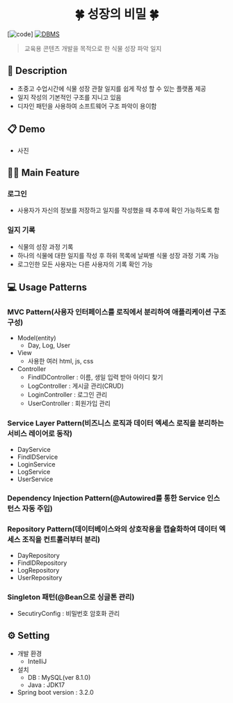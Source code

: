 # <div align="center"> 🍀 성장의 비밀 🍀 </div>
[![code](https://img.shields.io/badge/Code-JAVA-orange)]
[![DBMS](https://img.shields.io/badge/DBMS-MySQL-blue)](https://www.mysql.com/downloads/)
> 교육용 콘텐츠 개발을 목적으로 한 식물 성장 파악 일지

## 📖 Description
- 초중고 수업시간에 식물 성장 관찰 일지를 쉽게 작성 할 수 있는 플랫폼 제공
- 일지 작성의 기본적인 구조를 지니고 있음
- 디자인 패턴을 사용하여 소프트웨어 구조 파악이 용이함

## 📋 Demo
- 사진

## 👩‍💻 Main Feature
### 로그인
- 사용자가 자신의 정보를 저장하고 일지를 작성했을 때 추후에 확인 가능하도록 함
### 일지 기록
- 식물의 성장 과정 기록
- 하나의 식물에 대한 일지를 작성 후 하위 목록에 날짜별 식물 성장 과정 기록 가능
- 로그인한 모든 사용자는 다른 사용자의 기록 확인 가능

## 💻 Usage Patterns
### MVC Pattern(사용자 인터페이스를 로직에서 분리하여 애플리케이션 구조 구성)
- Model(entity)
    - Day, Log, User
- View
    - 사용한 여러 html, js, css
- Controller
    - FindIDController : 이름, 생일 입력 받아 아이디 찾기
    - LogController : 게시글 관리(CRUD)
    - LoginController : 로그인 관리
    - UserController : 회원가입 관리
      
### Service Layer Pattern(비즈니스 로직과 데이터 엑세스 로직을 분리하는 서비스 레이어로 동작)
- DayService
- FindIDService
- LoginService
- LogService
- UserService
     
### Dependency Injection Pattern(@Autowired를 통한 Service 인스턴스 자동 주입)
### Repository Pattern(데이터베이스와의 상호작용을 캡슐화하여 데이터 엑세스 조직을 컨트롤러부터 분리)
- DayRepository
- FindIDRepository
- LogRepository
- UserRepository
  
### Singleton 패턴(@Bean으로 싱글톤 관리)
- SecutiryConfig : 비밀번호 암호화 관리

## ⚙️ Setting
- 개발 환경
   - IntelliJ
- 설치
   - DB : MySQL(ver 8.1.0)
   - Java : JDK17
- Spring boot version : 3.2.0


